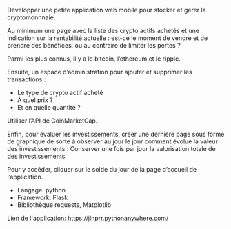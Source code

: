 Développer une petite application web mobile pour stocker et gérer la cryptomonnnaie.

Au minimum une page avec la liste des crypto actifs achetés et une indication sur la rentabilité actuelle :
est-ce le moment de vendre et de prendre des bénéfices, ou au contraire de limiter les pertes ?

Parmi les plus connus, il y a le bitcoin, l’ethereum et le ripple.

Ensuite, un espace d’administration pour ajouter et supprimer les transactions :
- Le type de crypto actif acheté
- À quel prix ?
- Et en quelle quantité ?

Utiliser l’API de CoinMarketCap.

Enfin, pour évaluer les investissements, créer une dernière page sous forme de graphique de sorte à observer au jour le jour comment évolue la valeur des investissements :
Conserver une fois par jour la valorisation totale de des investissements.

Pour y accéder, cliquer sur le solde du jour de la page d’accueil de l’application.


- Langage: python
- Framework: Flask
- Bibliothèque requests, Matplotlib


Lien de l'application: https://jlnprr.pythonanywhere.com/

